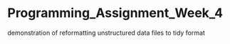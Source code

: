 # Programming_Assignment_Week_4
demonstration of reformatting unstructured data files to tidy format
